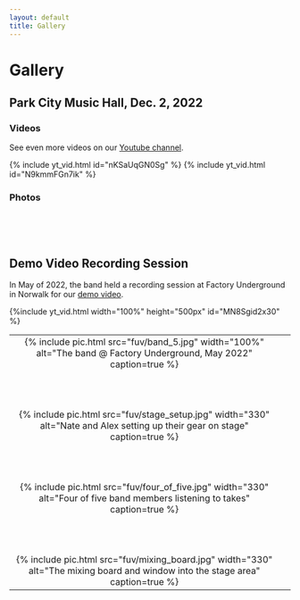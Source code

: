 ```yaml
---
layout: default
title: Gallery
---
```


# Gallery

## Park City Music Hall, Dec. 2, 2022

### Videos

See even more videos on our [Youtube channel](https://www.youtube.com/@ellisislandfairfieldct).

{% include yt_vid.html id="nKSaUqGN0Sg" %}
{% include yt_vid.html id="N9kmmFGn7ik" %}

### Photos

<table id="park-city-images" width="100%">
</table>
<script>insert_park_city_images();</script>

<br/><br/>

## Demo Video Recording Session

In May of 2022, the band held a recording session at Factory Underground in
Norwalk for our <a href="https://www.youtube.com/watch?v=MN8Sgid2x30">demo video</a>.

{%include yt_vid.html width="100%" height="500px" id="MN8Sgid2x30" %}

<table width="100%">
  <tr style="vertical-align: top;">
    <td width="100%" style="align: center; text-align: center;">
      {% include pic.html src="fuv/band_5.jpg" width="100%"
           alt="The band @ Factory Underground, May 2022" caption=true %}
    </td>
  </tr>
  <tr style="height: 4em;">
    <td>&nbsp;</td>
  </tr>
  <tr style="vertical-align: top;">
    <td style="align: center; text-align: center;">
      {% include pic.html src="fuv/stage_setup.jpg" width="330"
           alt="Nate and Alex setting up their gear on stage" caption=true %}
    </td>
  </tr>
  <tr style="height: 4em;">
    <td>&nbsp;</td>
  </tr>
  <tr style="vertical-align: top;">
    <td style="align: center; text-align: center;">
      {% include pic.html src="fuv/four_of_five.jpg" width="330"
           alt="Four of five band members listening to takes" caption=true %}
    </td>
  </tr>
  <tr style="height: 4em;">
    <td>&nbsp;</td>
  </tr>
  <tr style="vertical-align: top;">
    <td with="50%" style="align: center; text-align: center;">
      {% include pic.html src="fuv/mixing_board.jpg" width="330"
           alt="The mixing board and window into the stage area" caption=true %}
    </td>
    <td with="50%" style="align: center; text-align: center;">
      &nbsp;
    </td>
  </tr>
</table>

